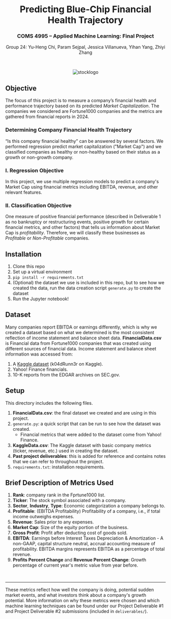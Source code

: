 <div align="center">

# Predicting Blue-Chip Financial Health Trajectory  

### COMS 4995 – Applied Machine Learning: Final Project 
Group 24: Yu-Heng Chi, Param Sejpal, Jessica Villanueva, Yihan Yang, Zhiyi Zhang 

<br>

![stocklogo](https://github.com/user-attachments/assets/3fccb9f8-36b9-4098-b516-139212f2b59b)

</div>

## Objective

The focus of this project is to measure a company’s financial health and performance trajectory based on its predicted *Market Capitalization*. The companies we considered are Fortune1000 companies and the metrics are gathered from financial reports in 2024.

### Determining Company Financial Health Trajectory

“Is this company financial healthy” can be answered by several factors. We performed regression predict market capitalization ("Market Cap") and we classified companies as healthy or non-healthy based on their status as a growth or non-growth company. 

### I. Regression Objective
In this project, we use multiple regression models to predict a company's Market Cap using financial metrics including EBITDA, revenue, and other relevant features.

### II. Classification Objective
One measure of positive financial performance (described in Deliverable 1 as no bankruptcy or restructuring events, positive growth for certain financial metrics, and other factors) that tells us information about Market Cap is *profitability*. Therefore, we will classify these businesses as *Profitable* or *Non-Profitable* companies. 


## Installation

1. Clone this repo
2. Set up a virtual environment
3. `pip install -r requirements.txt`
4. (Optional) the dataset we use is included in this repo, but to see how we created the data, run the data creation script `generate.py` to create the dataset
5. Run the Jupyter notebook!



## Dataset
Many companies report EBITDA or earnings differently, which is why we created a dataset based on what we determined is the most consistent reflection of income statement and balance sheet data. **FinancialData.csv** is Financial data from Fortune1000 companies that was created using different sources of financial data. Income statement and balance sheet information was accessed from:
 
1. A [Kaggle dataset](https://www.kaggle.com/datasets/jeannicolasduval/2024-fortune-1000-companies/data) (k04dRunn3r on Kaggle).
2. Yahoo! Finance financials.
3. 10-K reports from the EDGAR archives on SEC.gov.



## Setup
This directory includes the following files.

1. **FinancialData.csv**: the final dataset we created and are using in this project.
2. `generate.py`: a quick script that can be run to see how the dataset was created.
    * Financial metrics that were added to the dataset come from Yahoo! Finance.
3. **KaggleData.csv**: The Kaggle dataset with basic company metrics (ticker, revenue, etc.) used in creating the dataset. 
4. **Past project deliverables**: this is added for reference and contains notes that we can refer to throughout the project.
5. `requirements.txt`: installation requirements.

 


## Brief Description of Metrics Used

1. **Rank**: company rank in the Fprtune1000 list.
2. **Ticker**: The stock symbol associated with a company.
3. **Sector**, **Industry**, **Type**: Economic categorization a company belongs to.
4. **Profitable**: (EBITDA Profitability) Profitability of a company, i.e., if total income outweighs expenses.
5. **Revenue**: Sales prior to any expenses.
6. **Market Cap**: Size of the equity portion of the business.
7. **Gross Profit**: Profit after deducting cost of goods sold.
8. **EBITDA**: Earnings before Interest Taxes Depreciation & Amortization - A non-GAAP, capital structure neutral, accrual accounting measure of profitability. EBITDA margins represents EBITDA as a percentage of total revenue.
9. **Profits Percent Change** and **Revenue Percent Change**: Growth percentage of current year's metric value from year before.
<br>

---

These metrics reflect how well the company is doing, potential sudden market events, and what investors think about a company's growth potential. More information on why these metrics were chosen and which machine learning techniques can be found under our Project Deliverable #1 and Project Deliverable #2 submissions (included in `deliverables/`). 

